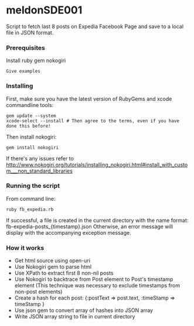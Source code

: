 # meldonSDE001

Script to fetch last 8 posts on Expedia Facebook Page and save to a local file in JSON format.

### Prerequisites

Install ruby gem nokogiri

```
Give examples
```

### Installing

First, make sure you have the latest version of RubyGems and xcode commandline tools:

```
gem update --system
xcode-select --install # Then agree to the terms, even if you have done this before!
```

Then install nokogiri:
```
gem install nokogiri
```

If there's any issues refer to http://www.nokogiri.org/tutorials/installing_nokogiri.html#install_with_custom___non_standard_libraries

### Running the script

From command line:
```
ruby fb_expedia.rb
```

If successful, a file is created in the current directory with the name format: fb-expedia-posts_{timestamp}.json
Otherwise, an error message will display with the accompanying exception message.

### How it works

* Get html source using open-uri
* Use Nokogiri gem to parse html
* Use XPath to extract first 8 non-nil posts
* Use Nokogiri to backtrace from Post element to Post's timestamp element (This technique was necessary to exclude timestamps from non-post elements)
* Create a hash for each post: {:postText => post.text, :timeStamp => timeStamp }
* Use json gem to convert array of hashes into JSON array
* Write JSON array string to file in current directory